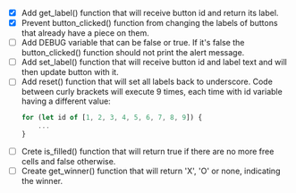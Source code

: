 

- [x] Add get_label() function that will receive button id and return its label.
- [x] Prevent button_clicked() function from changing the labels of buttons that already have a piece on them.
- [ ] Add DEBUG variable that can be false or true. If it's false the button_clicked() function should not print the alert message.
- [ ] Add set_label() function that will receive button id and label text and will then update button with it.
- [ ] Add reset() function that will set all labels back to underscore. Code between curly brackets will execute 9 times, each time with id variable having a different value:
	```js
	for (let id of [1, 2, 3, 4, 5, 6, 7, 8, 9]) {
		...
	}
	```
- [ ] Crete is_filled() function that will return true if there are no more free cells and false otherwise.
- [ ] Create get_winner() function that will return 'X', 'O' or none, indicating the winner.